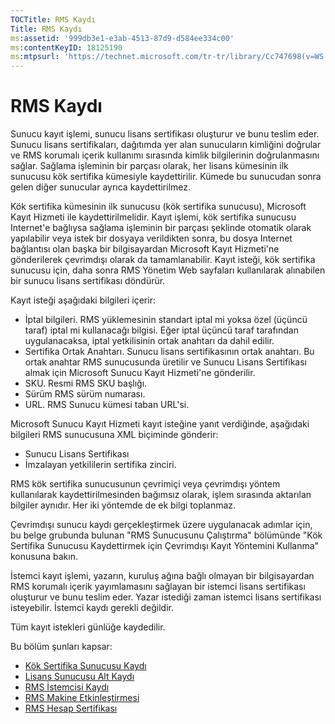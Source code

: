 ```yaml
---
TOCTitle: RMS Kaydı
Title: RMS Kaydı
ms:assetid: '999db3e1-e3ab-4513-87d9-d584ee334c00'
ms:contentKeyID: 18125190
ms:mtpsurl: 'https://technet.microsoft.com/tr-tr/library/Cc747698(v=WS.10)'
---
```


RMS Kaydı
=========

Sunucu kayıt işlemi, sunucu lisans sertifikası oluşturur ve bunu teslim eder. Sunucu lisans sertifikaları, dağıtımda yer alan sunucuların kimliğini doğrular ve RMS korumalı içerik kullanımı sırasında kimlik bilgilerinin doğrulanmasını sağlar. Sağlama işleminin bir parçası olarak, her lisans kümesinin ilk sunucusu kök sertifika kümesiyle kaydettirilir. Kümede bu sunucudan sonra gelen diğer sunucular ayrıca kaydettirilmez.

Kök sertifika kümesinin ilk sunucusu (kök sertifika sunucusu), Microsoft Kayıt Hizmeti ile kaydettirilmelidir. Kayıt işlemi, kök sertifika sunucusu Internet'e bağlıysa sağlama işleminin bir parçası şeklinde otomatik olarak yapılabilir veya istek bir dosyaya verildikten sonra, bu dosya Internet bağlantısı olan başka bir bilgisayardan Microsoft Kayıt Hizmeti'ne gönderilerek çevrimdışı olarak da tamamlanabilir. Kayıt isteği, kök sertifika sunucusu için, daha sonra RMS Yönetim Web sayfaları kullanılarak alınabilen bir sunucu lisans sertifikası döndürür.

Kayıt isteği aşağıdaki bilgileri içerir:

-   İptal bilgileri. RMS yüklemesinin standart iptal mi yoksa özel (üçüncü taraf) iptal mi kullanacağı bilgisi. Eğer iptal üçüncü taraf tarafından uygulanacaksa, iptal yetkilisinin ortak anahtarı da dahil edilir.
-   Sertifika Ortak Anahtarı. Sunucu lisans sertifikasının ortak anahtarı. Bu ortak anahtar RMS sunucusunda üretilir ve Sunucu Lisans Sertifikası almak için Microsoft Sunucu Kayıt Hizmeti'ne gönderilir.
-   SKU. Resmi RMS SKU başlığı.
-   Sürüm RMS sürüm numarası.
-   URL. RMS Sunucu kümesi taban URL'si.

Microsoft Sunucu Kayıt Hizmeti kayıt isteğine yanıt verdiğinde, aşağıdaki bilgileri RMS sunucusuna XML biçiminde gönderir:

-   Sunucu Lisans Sertifikası
-   İmzalayan yetkililerin sertifika zinciri.

RMS kök sertifika sunucusunun çevrimiçi veya çevrimdışı yöntem kullanılarak kaydettirilmesinden bağımsız olarak, işlem sırasında aktarılan bilgiler aynıdır. Her iki yöntemde de ek bilgi toplanmaz.

Çevrimdışı sunucu kaydı gerçekleştirmek üzere uygulanacak adımlar için, bu belge grubunda bulunan "RMS Sunucusunu Çalıştırma" bölümünde "Kök Sertifika Sunucusu Kaydettirmek için Çevrimdışı Kayıt Yöntemini Kullanma" konusuna bakın.

İstemci kayıt işlemi, yazarın, kuruluş ağına bağlı olmayan bir bilgisayardan RMS korumalı içerik yayımlamasını sağlayan bir istemci lisans sertifikası oluşturur ve bunu teslim eder. Yazar istediği zaman istemci lisans sertifikası isteyebilir. İstemci kaydı gerekli değildir.

Tüm kayıt istekleri günlüğe kaydedilir.

Bu bölüm şunları kapsar:

-   [Kök Sertifika Sunucusu Kaydı](https://technet.microsoft.com/f08bc919-f090-4843-b2ce-b40d558012ce)
-   [Lisans Sunucusu Alt Kaydı](https://technet.microsoft.com/7bc63397-9186-464c-8824-867038adce9b)
-   [RMS İstemcisi Kaydı](https://technet.microsoft.com/9c1d07bf-7235-4694-8291-ac2e5b221f4a)
-   [RMS Makine Etkinleştirmesi](https://technet.microsoft.com/09a0d631-9860-477f-9d10-df61b3bfe125)
-   [RMS Hesap Sertifikası](https://technet.microsoft.com/c9a385c5-6dbb-47f5-a80f-69718e6f9deb)
